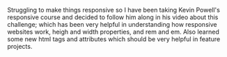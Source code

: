 Struggling to make things responsive so I have been taking Kevin Powell's responsive course and decided to follow him along in his video about this challenge; which has been very helpful in understanding how responsive websites work, heigh and width properties, and  rem and em. Also learned some new html tags and attributes which should be very helpful in feature projects.